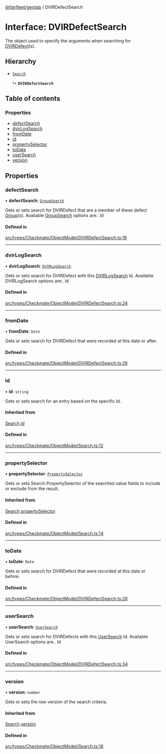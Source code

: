 [@fairfleet/geotab](../README.md) / DVIRDefectSearch

# Interface: DVIRDefectSearch

The object used to specify the arguments when searching for [DVIRDefect](DVIRDefect.md)(s).

## Hierarchy

- [`Search`](Search.md)

  ↳ **`DVIRDefectSearch`**

## Table of contents

### Properties

- [defectSearch](DVIRDefectSearch.md#defectsearch)
- [dvirLogSearch](DVIRDefectSearch.md#dvirlogsearch)
- [fromDate](DVIRDefectSearch.md#fromdate)
- [id](DVIRDefectSearch.md#id)
- [propertySelector](DVIRDefectSearch.md#propertyselector)
- [toDate](DVIRDefectSearch.md#todate)
- [userSearch](DVIRDefectSearch.md#usersearch)
- [version](DVIRDefectSearch.md#version)

## Properties

### defectSearch

• **defectSearch**: [`GroupSearch`](GroupSearch.md)

Gets or sets search for DVIRDefect that are a member of these defect [Group](Group.md)(s).
 Available
 [GroupSearch](GroupSearch.md) options are:.
 <list><item><description>Id</description></item></list>

#### Defined in

[src/types/Checkmate/ObjectModel/DVIRDefectSearch.ts:18](https://github.com/fairfleet/geotab/blob/d57d931/src/types/Checkmate/ObjectModel/DVIRDefectSearch.ts#L18)

___

### dvirLogSearch

• **dvirLogSearch**: [`DVIRLogSearch`](DVIRLogSearch.md)

Gets or sets search for DVIRDefect with this [DVIRLogSearch](DVIRLogSearch.md) Id.
 Available DVIRLogSearch options are:.
 <list><item><description>Id</description></item></list>

#### Defined in

[src/types/Checkmate/ObjectModel/DVIRDefectSearch.ts:24](https://github.com/fairfleet/geotab/blob/d57d931/src/types/Checkmate/ObjectModel/DVIRDefectSearch.ts#L24)

___

### fromDate

• **fromDate**: `Date`

Gets or sets search for DVIRDefect that were recorded at this date or after.

#### Defined in

[src/types/Checkmate/ObjectModel/DVIRDefectSearch.ts:26](https://github.com/fairfleet/geotab/blob/d57d931/src/types/Checkmate/ObjectModel/DVIRDefectSearch.ts#L26)

___

### id

• **id**: `string`

Gets or sets search for an entry based on the specific Id.

#### Inherited from

[Search](Search.md).[id](Search.md#id)

#### Defined in

[src/types/Checkmate/ObjectModel/Search.ts:12](https://github.com/fairfleet/geotab/blob/d57d931/src/types/Checkmate/ObjectModel/Search.ts#L12)

___

### propertySelector

• **propertySelector**: [`PropertySelector`](PropertySelector.md)

Gets or sets Search.PropertySelector of the searched value fields to include or exclude from the result.

#### Inherited from

[Search](Search.md).[propertySelector](Search.md#propertyselector)

#### Defined in

[src/types/Checkmate/ObjectModel/Search.ts:14](https://github.com/fairfleet/geotab/blob/d57d931/src/types/Checkmate/ObjectModel/Search.ts#L14)

___

### toDate

• **toDate**: `Date`

Gets or sets search for DVIRDefect that were recorded at this date or before.

#### Defined in

[src/types/Checkmate/ObjectModel/DVIRDefectSearch.ts:28](https://github.com/fairfleet/geotab/blob/d57d931/src/types/Checkmate/ObjectModel/DVIRDefectSearch.ts#L28)

___

### userSearch

• **userSearch**: [`UserSearch`](UserSearch.md)

Gets or sets search for DVIRDefects with this [UserSearch](UserSearch.md) Id.
 Available UserSearch options are:.
 <list><item><description>Id</description></item></list>

#### Defined in

[src/types/Checkmate/ObjectModel/DVIRDefectSearch.ts:34](https://github.com/fairfleet/geotab/blob/d57d931/src/types/Checkmate/ObjectModel/DVIRDefectSearch.ts#L34)

___

### version

• **version**: `number`

Gets or sets the row version of the search criteria.

#### Inherited from

[Search](Search.md).[version](Search.md#version)

#### Defined in

[src/types/Checkmate/ObjectModel/Search.ts:16](https://github.com/fairfleet/geotab/blob/d57d931/src/types/Checkmate/ObjectModel/Search.ts#L16)
